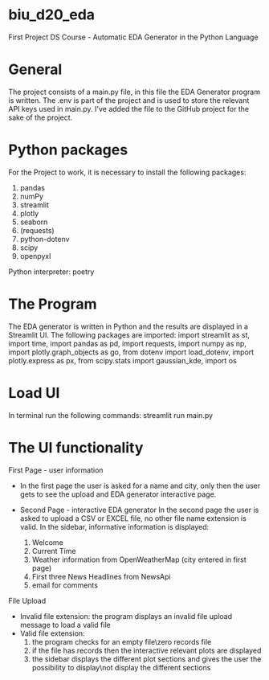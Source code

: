# biu_d20_eda
First Project DS Course - Automatic EDA Generator in the Python Language

# General
The project consists of a main.py file, in this file the EDA Generator program is written.
The .env is part of the project and is used to store the relevant API keys used in main.py.
I've added the file to the GitHub project for the sake of the project. 

# Python packages
For the Project to work, it is necessary to install the following packages:
1. pandas 
2. numPy
3. streamlit
4. plotly
5. seaborn
6. (requests)
7. python-dotenv
8. scipy
9. openpyxl

Python interpreter: poetry

# The Program
The EDA generator is written in Python and the results are displayed in a Streamlit UI.
The following packages are imported:
 import streamlit as st, import time, import pandas as pd, import requests, import numpy as np, 
 import plotly.graph_objects as go, from dotenv import load_dotenv, import plotly.express as px, 
 from scipy.stats import gaussian_kde, import os

# Load UI
In terminal run the following commands: streamlit run main.py

# The UI functionality
First Page - user information
 - In the first page the user is asked for a name and city, only then the user gets to see the upload
   and EDA generator interactive page.

- Second Page - interactive EDA generator
  In the second page the user is asked to upload a CSV or EXCEL file, no other file name extension is
  valid.
  In the sidebar, informative information is displayed:
   1. Welcome <User>
   2. Current Time
   3. Weather information from OpenWeatherMap (city entered in first page)
   4. First three News Headlines from NewsApi
   5. email for comments

File Upload
 - Invalid file extension:
   the program displays an invalid file upload message to load a valid file
 - Valid file extension: 
   1. the program checks for an empty file\zero records file
   2. if the file has records then the interactive relevant plots are displayed
   3. the sidebar displays the different plot sections and gives the user the possibility to display\not display
      the different sections

  
